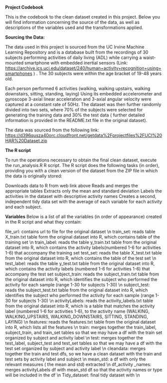 **Project Codebook** 

This is the codebook to the clean dataset created in this project. Below you will find information concerning the source of the data, as well as descriptions of the variables used and the transformations applied. 

**Sourcing the Data:** 
 
The data used in this project is sourced from the UC Irvine Machine Learning Repository and is a database built from the recordings of 30 subjects performing activities of daily living (ADL) while carrying a waist-mounted smartphone with embedded inertial sensors (Link: https://archive.ics.uci.edu/dataset/240/human+activity+recognition+using+smartphones  ) . The 30 subjects were within the age bracket of 19-48 years old. 

Each person performed 6 activities (walking, walking upstairs, walking downstairs, sitting, standing, laying) Using its embedded accelerometer and gyroscope 3-axial linear acceleration and 3-axial angular velocity were captured  at a constant rate of 50Hz. The dataset was then further randomly divided into two sets, where 70% of the subjects were selected for generating the training data and 30% the test data ( further detailed information is provided in the README.txt file in the original dataset). 

The data was sourced from the following link: https://d396qusza40orc.cloudfront.net/getdata%2Fprojectfiles%2FUCI%20HAR%20Dataset.zip


**The R script** 

To run the operations necessary to obtain the final clean dataset, execute the run_analysis.R  R script. The R script does the following tasks (in order), providing you with a clean version of the dataset from the ZIP file in which the data is originally stored:

Downloads data to R from web link above 
Reads and merges the appropriate tables 
Extracts only the mean and standard deviation 
Labels the activities in the dataset with descriptive activity names 
Creates a second, independent tidy data set with the average of each variable for each activity and each subject.




**Variables** 
Below is a list of all the variables (in order of appearance) created in the R script and what they contain: 


file_url: contains url to file for the original dataset \n
train_set: reads table X_train.txt table form the original dataset into R, which contains table of the training set  \n
train_label: reads the table y_train.txt table from the original dataset into R, which contains the activity labels(numbered 1-6 for activities 1-6) that accompany the training set 
test_set: reads the table X_test.txt table from the original dataset into R, which contains the table of the test set \n
test_label: reads the table y_test.txt table from the original dataset into R, which contains the activity labels (numbered 1-6 for activities 1-6) that accompany the test set 
subject_train: reads the subject_train.txt table from the original dataset into R, which identifies the subject who performed the activity for each sample (range 1-30 for subjects 1-30) \n
subject_test: reads the subject_test.txt table from the original dataset into R, which identifies the subject who performed the activity for each sample (range 1-30 for subjects 1-30) \n 
activityLabels:  reads the activity_labels.txt table from the original dataset into R, which is a table that matches the activity label (numbered 1-6 for activities 1-6), to the activity name (WALKING, WALKING_UPSTAIRS, WALKING_DOWNSTAIRS, SITTING, STANDING, LAYING)  \n
features:  reads the features.txt  table from the original dataset into R, which lists all the features  \n
train: merges together the train_label, subject_train, and train_set tables so that we may have a df with the train set organized by subject and activity label  \n
test: merges together the test_label, subject_test and test_set tables so that we may have a df with the test set organized by subject and activity label  \n
cleandata: merges together the train and test dfs, so we have a clean dataset with the train and test sets by activity label and subject  \n
mean_std: a df with only the relevant measures ( the mean and std) extracted  \n
df_activity _names: merges activityLabels df with mean_std df so that the activity names or type will be included in the df  \n
Tidy_dataset: final tidy dataset with  \n
